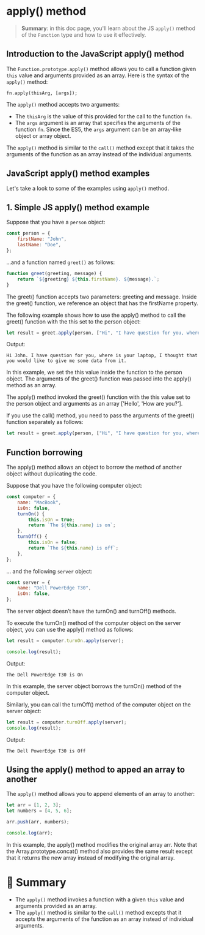 # apply() method

> __Summary__: in this doc page, you'll learn about the JS `apply()` method of the `Function` type and how to use it effectively.

## Introduction to the JavaScript apply() method

The `Function.prototype.apply()` method allows you to call a function given `this` value and arguments provided as an array. Here is the syntax of the `apply()` method:

```
fn.apply(thisArg, [args]);
```

The `apply()` method accepts two arguments:

- The `thisArg` is the value of this provided for the call to the function `fn`.
- The `args` argument is an array that specifies the arguments of the function `fn`. Since the ES5, the `args` argument can be an array-like object or array object.

The `apply()` method is similar to the `call()` method except that it takes the arguments of the function as an array instead of the individual arguments.

## JavaScript apply() method examples

Let's take a look to some of the examples using `apply()` method.

## 1. Simple JS apply() method example

Suppose that you have a `person` object:

```js
const person = {
    firstName: "John",
    lastName: "Doe",
};
```

...and a function named `greet()` as follows:

```js
function greet(greeting, message) {
    return `${greeting} ${this.firstName}. ${message}.`;
}
```

The greet() function accepts two parameters: greeting and message. Inside the greet() function, we reference an object that has the firstName property.

The following example shows how to use the apply() method to call the greet() function with the this set to the person object:

```js
let result = greet.apply(person, ["Hi", "I have question for you, where is your laptop, I thought that you would like to give me some data from it."]);
```

Output: 

```
Hi John. I have question for you, where is your laptop, I thought that you would like to give me some data from it.
```

In this example, we set the this value inside the function to the person object. The arguments of the greet() function was passed into the apply() method as an array.

The apply() method invoked the greet() function with the this value set to the person object and arguments as an array ['Hello', 'How are you?'].

If you use the call() method, you need to pass the arguments of the greet() function separately as follows:

```js
let result = greet.apply(person, ["Hi", "I have question for you, where is your laptop, I thought that you would like to give me some data from it."]);
```

## Function borrowing

The apply() method allows an object to borrow the method of another object without duplicating the code.

Suppose that you have the following computer object:

```js
const computer = {
    name: "MacBook",
    isOn: false,
    turnOn() {
        this.isOn = true;
        return `The ${this.name} is on`;
    },
    turnOff() {
        this.isOn = false;
        return `The ${this.name} is off`;
    },
};
```

... and the following `server` object:

```js
const server = {
    name: "Dell PowerEdge T30",
    isOn: false,
};
```

The server object doesn’t have the turnOn() and turnOff() methods.

To execute the turnOn() method of the computer object on the server object, you can use the apply() method as follows:

```js
let result = computer.turnOn.apply(server);

console.log(result);
```

Output:

```
The Dell PowerEdge T30 is On
```

In this example, the server object borrows the turnOn() method of the computer object.

Similarly, you can call the turnOff() method of the computer object on the server object:

```js
let result = computer.turnOff.apply(server);
console.log(result);
```

Output:

```
The Dell PowerEdge T30 is Off
```

## Using the apply() method to apped an array to another

The `apply()` method allows you to append elements of an array to another:

```js
let arr = [1, 2, 3];
let numbers = [4, 5, 6];

arr.push(arr, numbers);

console.log(arr);
```

In this example, the apply() method modifies the original array arr. Note that the Array.prototype.concat() method also provides the same result except that it returns the new array instead of modifying the original array.

# :memo: Summary

- The `apply()` method invokes a function with a given `this` value and arguments provided as an array.
- The `apply()` method is similar to the `call()` method excepts that it accepts the arguments of the function as an array instead of individual arguments.

